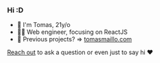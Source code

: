### Hi :D

- 👋 I'm Tomas, 21y/o <br/>
- 👨‍💻 Web engineer, focusing on ReactJS <br/>
- 🧱 Previous projects? => [tomasmaillo.com](https://tomasmaillo.com/) <br/>


<a href="https://discordapp.com/users/tomasmaillo#2792">Reach out</a> to ask a question or even just to say hi ❤️ </h4>
